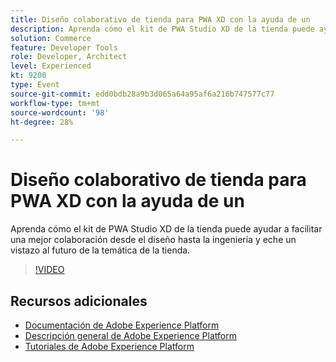 ```yaml
---
title: Diseño colaborativo de tienda para PWA XD con la ayuda de un
description: Aprenda cómo el kit de PWA Studio XD de la tienda puede ayudar a facilitar una mejor colaboración desde el diseño hasta la ingeniería y eche un vistazo al futuro de la temática de la tienda.
solution: Commerce
feature: Developer Tools
role: Developer, Architect
level: Experienced
kt: 9200
type: Event
source-git-commit: edd0bdb28a9b3d065a64a95af6a216b747577c77
workflow-type: tm+mt
source-wordcount: '98'
ht-degree: 28%

---
```


# Diseño colaborativo de tienda para PWA XD con la ayuda de un

Aprenda cómo el kit de PWA Studio XD de la tienda puede ayudar a facilitar una mejor colaboración desde el diseño hasta la ingeniería y eche un vistazo al futuro de la temática de la tienda.

>[!VIDEO](https://video.tv.adobe.com/v/337725/?quality=12&learn=on&hidetitle=true)

## Recursos adicionales

- [Documentación de Adobe Experience Platform](https://experienceleague.adobe.com/docs/experience-platform.html)
- [Descripción general de Adobe Experience Platform](https://experienceleague.adobe.com/docs/experience-platform/landing/home.html?lang=es)
- [Tutoriales de Adobe Experience Platform](https://experienceleague.adobe.com/docs/platform-learn/tutorials/overview.html?lang=es)
